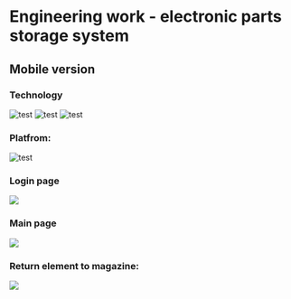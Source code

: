 # Engineering work - electronic parts storage system
## Mobile version
### Technology
![test](https://img.shields.io/badge/Angular-2465ff?logo=angular)
![test](https://img.shields.io/badge/TypeScript-2465ff?logo=typescript)
![test](https://img.shields.io/badge/Ionic-2465ff?logo=ionic)

### Platfrom:
![test](https://img.shields.io/badge/Android-silver?logo=android)



### Login page
![](https://github.com/AlfaGruisPL/MagazynMobile/blob/description/image4.jpg)
### Main page
![](https://github.com/AlfaGruisPL/MagazynMobile/blob/description/image3.jpg)
### Return element to magazine:
![](https://github.com/AlfaGruisPL/MagazynMobile/blob/description/image1.jpg)
